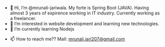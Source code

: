 - 👋 Hi, I’m @mrunali-jariwala.  My forte is Spring Boot (JAVA). Having almost 3 years of expirence working in IT industry. Currently working as a freelancer.
- 👀 I’m interested in website development and learning new technologies. 
- 🌱 I’m currently learning Nodejs
<!--- - 💞️ I’m looking to collaborate on --->
- 📫 How to reach me?? 
      Mail: mrunali.jari207@gmail.com

<!---
mrunali-jariwala/mrunali-jariwala is a ✨ special ✨ repository because its `README.md` (this file) appears on your GitHub profile.
You can click the Preview link to take a look at your changes.
--->
